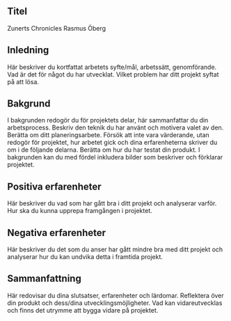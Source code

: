 ## Titel
Zunerts Chronicles
Rasmus Öberg
## Inledning
Här beskriver du kortfattat arbetets syfte/mål, arbetssätt, genomförande.
 Vad är det för något du har utvecklat. Vilket problem har ditt projekt syftat på att lösa.
## Bakgrund
I bakgrunden redogör du för projektets delar, här sammanfattar du din arbetsprocess. Beskriv den teknik du har använt och motivera valet av den.
 Berätta om ditt planeringsarbete.
 Försök att inte vara värderande, utan redogör för projektet, hur arbetet gick och dina erfarenheterna skriver du om i de följande delarna.
Berätta om hur du har testat din produkt.
I bakgrunden kan du med fördel inkludera bilder som beskriver och förklarar projektet.
## Positiva erfarenheter
Här beskriver du vad som har gått bra i ditt projekt och analyserar varför.
 Hur ska du kunna upprepa framgången i projektet.
## Negativa erfarenheter
Här beskriver du det som du anser har gått mindre bra med ditt projekt och analyserar hur du kan undvika detta i framtida projekt.
## Sammanfattning
Här redovisar du dina slutsatser, erfarenheter och lärdomar. Reflektera över din produkt och dess/dina utvecklingsmöjligheter.
Vad kan vidareutvecklas och finns det utrymme att bygga vidare på projektet.

